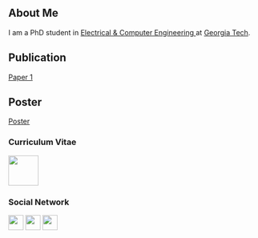 ## About Me

I am a PhD student in <a href="https://www.ece.gatech.edu/" target="_blank">Electrical & Computer Engineering </a> at <a href="https://www.gatech.edu/" target="_blank"> Georgia Tech</a>.

## Publication

 <a href="/docs/papers/icassp-2020.pdf" target="_blank">Paper 1</a> 
 
## Poster

<a href="/docs/papers/Namrata_poster.pdf" target="_blank">Poster</a> 

### Curriculum Vitae
<p float="left">
<a href="/docs/Namrata_Nadagouda_CV.pdf"><img src="/images/cv_logo_clipart_bg_trans.png" height="60" width="60" /></a>
</p>

### Social Network
<p float="left">
<a href="https://scholar.google.com/citations?user=WPOYaFAAAAAJ&hl=en" target="_blank"><img src="https://nnadagouda95.github.io/namrata-website/images/google-scholar-logo.png" height="30" width="30" /></a>
<a href="https://github.com/nnadagouda95" target="_blank"><img src="https://nnadagouda95.github.io/namrata-website/images/GitHub-logo-crop.png" height="30" width="30" /></a>
<a href="https://www.linkedin.com/in/namratanadagouda/" target="_blank"><img src="https://nnadagouda95.github.io/namrata-website/images/linkedin-logo-2.png" height="30" width="30" /></a>
</p>
